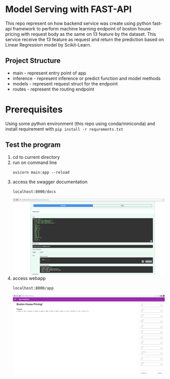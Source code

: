 # Model Serving with FAST-API
This repo represent on how backend service was create using python fast-api framework to perform machine learning endpoint of boston house pricing with request body as the same on 13 feature by the dataset. This service receive the 13 feature as request and return the prediction based on Linear Regression model by Scikit-Learn.

## Project Structure
- main - represent entry point of app
- inference - represent inference or predict function and model methods
- models - represent request struct for the endpoint
- routes - represent the routing endpoint

# Prerequisites
Using some python environment (this repo using conda/miniconda) and install requirement with `pip install -r requrements.txt`

## Test the program
1. cd to current directory
2. run on command line 
    ```
    uvicorn main:app --reload
    ```
3. access the swagger documentation
    ```
    localhost:8000/docs
    ```
    ![swagger](./asset/swagger.png)
4. access webapp
    ```
    localhost:8000/app
    ```
    ![web](./asset/web-app.png)